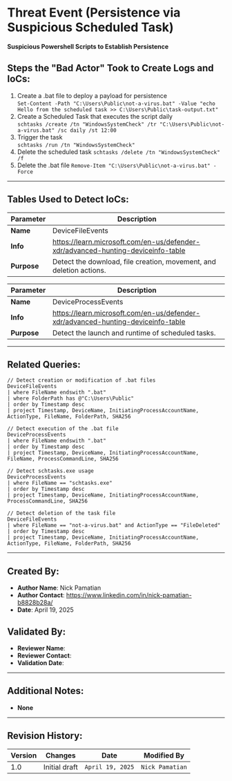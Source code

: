 # Threat Event (Persistence via Suspicious Scheduled Task)
**Suspicious Powershell Scripts to Establish Persistence**

## Steps the "Bad Actor" Took to Create Logs and IoCs:
1. Create a .bat file to deploy a payload for persistence  
```Set-Content -Path "C:\Users\Public\not-a-virus.bat" -Value "echo Hello from the scheduled task >> C:\Users\Public\task-output.txt"```
2. Create a Scheduled Task that executes the script daily  
```schtasks /create /tn "WindowsSystemCheck" /tr "C:\Users\Public\not-a-virus.bat" /sc daily /st 12:00```
3. Trigger the task  
```schtasks /run /tn "WindowsSystemCheck"```
4. Delete the scheduled task
```schtasks /delete /tn "WindowsSystemCheck" /f```
5. Delete the .bat file
```Remove-Item "C:\Users\Public\not-a-virus.bat" -Force```
---

## Tables Used to Detect IoCs:
| **Parameter**       | **Description**                                                              |
|---------------------|------------------------------------------------------------------------------|
| **Name**| DeviceFileEvents|
| **Info**|https://learn.microsoft.com/en-us/defender-xdr/advanced-hunting-deviceinfo-table|
| **Purpose**| Detect the download, file creation, movement, and deletion actions. |

| **Parameter**       | **Description**                                                              |
|---------------------|------------------------------------------------------------------------------|
| **Name**| DeviceProcessEvents|
| **Info**|https://learn.microsoft.com/en-us/defender-xdr/advanced-hunting-deviceinfo-table|
| **Purpose**| Detect the launch and runtime of scheduled tasks.|

---

## Related Queries:
```kql
// Detect creation or modification of .bat files
DeviceFileEvents
| where FileName endswith ".bat"
| where FolderPath has @"C:\Users\Public"
| order by Timestamp desc
| project Timestamp, DeviceName, InitiatingProcessAccountName, ActionType, FileName, FolderPath, SHA256

// Detect execution of the .bat file
DeviceProcessEvents
| where FileName endswith ".bat"
| order by Timestamp desc
| project Timestamp, DeviceName, InitiatingProcessAccountName, FileName, ProcessCommandLine, SHA256

// Detect schtasks.exe usage
DeviceProcessEvents
| where FileName == "schtasks.exe"
| order by Timestamp desc
| project Timestamp, DeviceName, InitiatingProcessAccountName, ProcessCommandLine, SHA256

// Detect deletion of the task file
DeviceFileEvents
| where FileName == "not-a-virus.bat" and ActionType == "FileDeleted"
| order by Timestamp desc
| project Timestamp, DeviceName, InitiatingProcessAccountName, ActionType, FileName, FolderPath, SHA256
```

---

## Created By:
- **Author Name**: Nick Pamatian
- **Author Contact**: https://www.linkedin.com/in/nick-pamatian-b8828b28a/
- **Date**: April 19, 2025

## Validated By:
- **Reviewer Name**: 
- **Reviewer Contact**: 
- **Validation Date**: 

---

## Additional Notes:
- **None**

---

## Revision History:
| **Version** | **Changes**                   | **Date**         | **Modified By**   |
|-------------|-------------------------------|------------------|-------------------|
| 1.0         | Initial draft                  | `April 19, 2025`  | `Nick Pamatian`    
